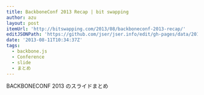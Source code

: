 ```yaml
---
title: BackboneConf 2013 Recap | bit swapping
author: azu
layout: post
itemUrl: 'http://bitswapping.com/2013/08/backboneconf-2013-recap/'
editJSONPath: 'https://github.com/jser/jser.info/edit/gh-pages/data/2013/08/index.json'
date: '2013-08-11T10:34:37Z'
tags:
  - backbone.js
  - Conference
  - slide
  - まとめ
---
```

BACKBONECONF 2013 のスライドまとめ
